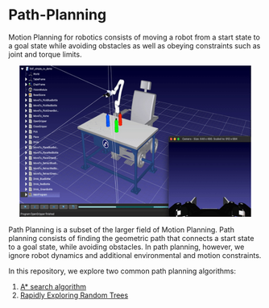 # Path-Planning

Motion Planning for robotics consists of moving a robot from a start state to a goal state while avoiding obstacles as well as obeying constraints such as joint and torque limits.

<p align="center">
  <img width="460" height="300" src="https://github.com/jschultz299/Path-Planning/blob/main/img/motion-planning.gif">
</p>

Path Planning is a subset of the larger field of Motion Planning. Path planning consists of finding the geometric path that connects a start state to a goal state, while avoiding obstacles. In path planning, however, we ignore robot dynamics and additional environmental and motion constraints.

In this repository, we explore two common path planning algorithms:
1. [A* search algorithm](https://github.com/jschultz299/Path-Planning/tree/main/A-Star)
2. [Rapidly Exploring Random Trees](https://github.com/jschultz299/Path-Planning/tree/main/Rapidly-Exploring-Random-Trees)
